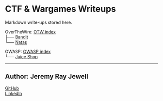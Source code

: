 # CTF & Wargames Writeups

Markdown write-ups stored here.

OverTheWire: [OTW index](./overthewire/README.md)  
   ├── [Bandit](./overthewire/bandit/README.md)     
   └── [Natas](./overthewire/natas/README.md)  

OWASP: [OWASP index](./owasp/README.md)  
   └── [Juice Shop](./owasp/juice_shop/README.md)  
  
---

## Author: **Jeremy Ray Jewell**
[GitHub](https://github.com/jeremyrayjewell)  
[LinkedIn](https://www.linkedin.com/in/jeremyrayjewell)
